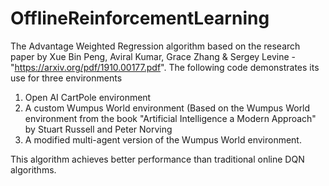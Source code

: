 # OfflineReinforcementLearning
The Advantage Weighted Regression algorithm based on the research paper by Xue Bin Peng, Aviral Kumar, Grace Zhang &amp; Sergey Levine - "https://arxiv.org/pdf/1910.00177.pdf". 
The following code demonstrates its use for three environments 
1. Open AI CartPole environment 
2. A custom Wumpus World environment (Based on the Wumpus World environment from the book "Artificial Intelligence a Modern Approach" by Stuart Russell and Peter Norving  
3. A modified multi-agent version of the Wumpus World environment.

This algorithm achieves better performance than traditional online DQN algorithms.
